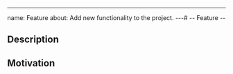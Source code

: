 ---
name: Feature
about: Add new functionality to the project.
---# -- Feature --

<!--- OBS: Consider discuss new features in our [slack channel](https://draftjs.slack.com/messages/megadraft/) -->

## Description

<!--- Tell us what is the proposed feature -->

## Motivation

<!--- Tell us why the proposed feature -->
